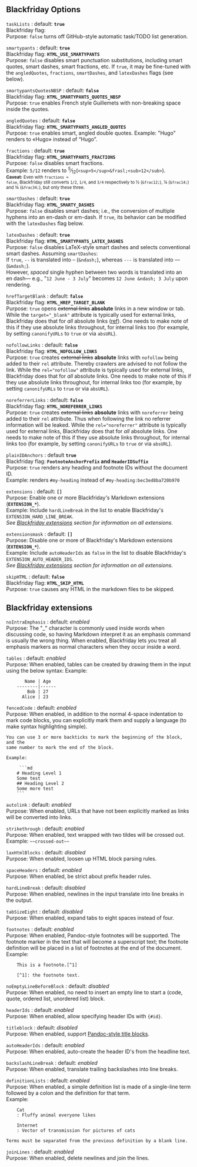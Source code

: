 ## Blackfriday Options

`taskLists`
: default: **`true`**<br>
    Blackfriday flag: <br>
    Purpose: `false` turns off GitHub-style automatic task/TODO list generation.

`smartypants`
: default: **`true`** <br>
    Blackfriday flag: **`HTML_USE_SMARTYPANTS`** <br>
    Purpose: `false` disables smart punctuation substitutions, including smart quotes, smart dashes, smart fractions, etc. If `true`, it may be fine-tuned with the `angledQuotes`, `fractions`, `smartDashes`, and `latexDashes` flags (see below).

`smartypantsQuotesNBSP`
: default: **`false`** <br>
    Blackfriday flag: **`HTML_SMARTYPANTS_QUOTES_NBSP`** <br>
    Purpose: `true` enables French style Guillemets with non-breaking space inside the quotes.

`angledQuotes`
: default: **`false`**<br>
    Blackfriday flag: **`HTML_SMARTYPANTS_ANGLED_QUOTES`**<br>
    Purpose: `true` enables smart, angled double quotes. Example: "Hugo" renders to «Hugo» instead of “Hugo”.

`fractions`
: default: **`true`**<br>
    Blackfriday flag: **`HTML_SMARTYPANTS_FRACTIONS`** <br>
    Purpose: <code>false</code> disables smart fractions.<br>
    Example: `5/12` renders to <sup>5</sup>&frasl;<sub>12</sub>(<code>&lt;sup&gt;5&lt;/sup&gt;&amp;frasl;&lt;sub&gt;12&lt;/sub&gt;</code>).<br> <small><strong>Caveat:</strong> Even with <code>fractions = false</code>, Blackfriday still converts `1/2`, `1/4`, and `3/4` respectively to ½ (<code>&amp;frac12;</code>), ¼ (<code>&amp;frac14;</code>) and ¾ (<code>&amp;frac34;</code>), but only these three.</small>

`smartDashes`
: default: **`true`** <br>
    Blackfriday flag: **`HTML_SMARTY_DASHES`** <br>
    Purpose: `false` disables smart dashes; i.e., the conversion of multiple hyphens into an en-dash or em-dash. If `true`, its behavior can be modified with the `latexDashes` flag below.

`latexDashes`
: default: **`true`** <br>
    Blackfriday flag: **`HTML_SMARTYPANTS_LATEX_DASHES`** <br>
    Purpose: `false` disables LaTeX-style smart dashes and selects conventional smart dashes. Assuming `smartDashes`: <br>
    If `true`, `--` is translated into &ndash; (`&ndash;`), whereas `---` is translated into &mdash; (`&mdash;`). <br>
    However, *spaced* single hyphen between two words is translated into an en&nbsp;dash&mdash; e.g., "`12 June - 3 July`" becomes `12 June &ndash; 3 July` upon rendering.

`hrefTargetBlank`
: default: **`false`** <br>
    Blackfriday flag: **`HTML_HREF_TARGET_BLANK`** <br>
    Purpose: `true` opens <s>external links</s> **absolute** links in a new window or tab. While the `target="_blank"` attribute is typically used for external links, Blackfriday does that for _all_ absolute links ([ref](https://discourse.gohugo.io/t/internal-links-in-same-tab-external-links-in-new-tab/11048/8)). One needs to make note of this if they use absolute links throughout, for internal links too (for example, by setting `canonifyURLs` to `true` or via `absURL`).

`nofollowLinks`
: default: **`false`** <br>
    Blackfriday flag: **`HTML_NOFOLLOW_LINKS`** <br>
    Purpose: `true` creates <s>external links</s> **absolute** links with `nofollow` being added to their `rel` attribute. Thereby crawlers are advised to not follow the link. While the `rel="nofollow"` attribute is typically used for external links, Blackfriday does that for _all_ absolute links. One needs to make note of this if they use absolute links throughout, for internal links too (for example, by setting `canonifyURLs` to `true` or via `absURL`).

`noreferrerLinks`
: default: **`false`** <br>
    Blackfriday flag: **`HTML_NOREFERRER_LINKS`** <br>
    Purpose: `true` creates <s>external links</s> **absolute** links with `noreferrer` being added to their `rel` attribute. Thus when following the link no referrer information will be leaked. While the `rel="noreferrer"` attribute is typically used for external links, Blackfriday does that for _all_ absolute links. One needs to make note of this if they use absolute links throughout, for internal links too (for example, by setting `canonifyURLs` to `true` or via `absURL`).

`plainIDAnchors`
: default **`true`** <br>
    Blackfriday flag: **`FootnoteAnchorPrefix` and `HeaderIDSuffix`** <br>
    Purpose: `true` renders any heading and footnote IDs without the document ID. <br>
    Example: renders `#my-heading` instead of `#my-heading:bec3ed8ba720b970`

`extensions`
: default: **`[]`** <br>
    Purpose: Enable one or more Blackfriday's Markdown extensions (**`EXTENSION_*`**). <br>
    Example: Include `hardLineBreak` in the list to enable Blackfriday's `EXTENSION_HARD_LINE_BREAK`. <br>
    *See [Blackfriday extensions](#blackfriday-extensions) section for information on all extensions.*

`extensionsmask`
: default: **`[]`** <br>
    Purpose: Disable one or more of Blackfriday's Markdown extensions (**`EXTENSION_*`**). <br>
    Example: Include `autoHeaderIds` as `false` in the list to disable Blackfriday's `EXTENSION_AUTO_HEADER_IDS`. <br>
    *See [Blackfriday extensions](#blackfriday-extensions) section for information on all extensions.*

`skipHTML`
: default: **`false`** <br>
    Blackfriday flag: **`HTML_SKIP_HTML`** <br>
    Purpose: `true` causes any HTML in the markdown files to be skipped.

## Blackfriday extensions

`noIntraEmphasis`
: default: *enabled* <br>
    Purpose: The "\_" character is commonly used inside words when discussing
    code, so having Markdown interpret it as an emphasis command is usually the
    wrong thing.  When enabled, Blackfriday lets you treat all emphasis markers
    as normal characters when they occur inside a word.

`tables`
: default: *enabled* <br>
    Purpose: When enabled, tables can be created by drawing them in the input
    using the below syntax:
    Example:

           Name | Age
        --------|------
            Bob | 27
          Alice | 23

`fencedCode`
: default: *enabled* <br>
    Purpose: When enabled, in addition to the normal 4-space indentation to mark
    code blocks, you can explicitly mark them and supply a language (to make
    syntax highlighting simple).

    You can use 3 or more backticks to mark the beginning of the block, and the
    same number to mark the end of the block.

    Example:

         ```md
        # Heading Level 1
        Some test
        ## Heading Level 2
        Some more test
        ```

`autolink`
: default: *enabled* <br>
    Purpose: When enabled, URLs that have not been explicitly marked as links
    will be converted into links.

`strikethrough`
: default: *enabled* <br>
    Purpose: When enabled, text wrapped with two tildes will be crossed out. <br>
    Example: `~~crossed-out~~`

`laxHtmlBlocks`
: default: *disabled* <br>
    Purpose: When enabled, loosen up HTML block parsing rules.

`spaceHeaders`
: default: *enabled* <br>
    Purpose: When enabled, be strict about prefix header rules.

`hardLineBreak`
: default: *disabled* <br>
    Purpose: When enabled, newlines in the input translate into line breaks in
    the output.


`tabSizeEight`
: default: *disabled* <br>
    Purpose: When enabled, expand tabs to eight spaces instead of four.

`footnotes`
: default: *enabled* <br>
    Purpose: When enabled, Pandoc-style footnotes will be supported.  The
    footnote marker in the text that will become a superscript text; the
    footnote definition will be placed in a list of footnotes at the end of the
    document. <br>
    Example:

        This is a footnote.[^1]

        [^1]: the footnote text.

`noEmptyLineBeforeBlock`
: default: *disabled* <br>
    Purpose: When enabled, no need to insert an empty line to start a (code,
    quote, ordered list, unordered list) block.


`headerIds`
: default: *enabled* <br>
    Purpose: When enabled, allow specifying header IDs with `{#id}`.

`titleblock`
: default: *disabled* <br>
    Purpose: When enabled, support [Pandoc-style title blocks][1].

`autoHeaderIds`
: default: *enabled* <br>
    Purpose: When enabled, auto-create the header ID's from the headline text.

`backslashLineBreak`
: default: *enabled* <br>
    Purpose: When enabled, translate trailing backslashes into line breaks.

`definitionLists`
: default: *enabled* <br>
    Purpose: When enabled, a simple definition list is made of a single-line
    term followed by a colon and the definition for that term. <br>
    Example:

        Cat
        : Fluffy animal everyone likes

        Internet
        : Vector of transmission for pictures of cats

    Terms must be separated from the previous definition by a blank line.

`joinLines`
: default: *enabled* <br>
    Purpose: When enabled, delete newlines and join the lines.

[1]: http://pandoc.org/MANUAL.html#extension-pandoc_title_block
